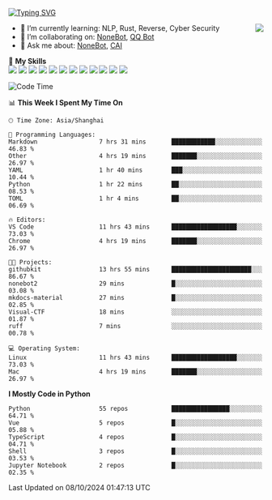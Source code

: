 [![Typing SVG](https://readme-typing-svg.herokuapp.com?size=25&duration=2500&color=8C43EA&vCenter=true&width=200&height=40&lines=Hi+there+%F0%9F%91%8B%F0%9F%8F%BB;I'm+yanyongyu)](https://git.io/typing-svg)

<a href="#">
  <img align="right" src="https://github-readme-stats.vercel.app/api?username=yanyongyu&count_private=true&show_icons=true&bg_color=15,f2f7fd,E0EAFC" />
</a>

- 🌱 I’m currently learning: NLP, Rust, Reverse, Cyber Security
- 👯 I’m collaborating on: [NoneBot](https://github.com/nonebot), [QQ Bot](https://github.com/Mrs4s/go-cqhttp)
- 💬 Ask me about: [NoneBot](https://github.com/nonebot), [CAI](https://github.com/cscs181/CAI)

🌟 **My Skills**  
![](https://img.shields.io/badge/-Python-3e74a2?style=flat-square&logo=Python&logoColor=fff)
![](https://img.shields.io/badge/-TypeScript-3178C6?style=flat-square&logo=TypeScript&logoColor=fff)
![](https://img.shields.io/badge/-Vue-4fc08d?style=flat-square&logo=Vue.js&logoColor=fff)
![](https://img.shields.io/badge/-React-2d98ce?style=flat-square&logo=React&logoColor=fff)
![](https://img.shields.io/badge/-FastAPI-009688?style=flat-square&logo=FastAPI&logoColor=fff)
![](https://img.shields.io/badge/-Linux-000000?style=flat-square&logo=Linux&logoColor=fff)
![](https://img.shields.io/badge/-Docker-2496ED?style=flat-square&logo=Docker&logoColor=fff)
![](https://img.shields.io/badge/-Kubernetes-326CE5?style=flat-square&logo=Kubernetes&logoColor=fff)
![](https://img.shields.io/badge/-GitHub%20Actions-2088FF?style=flat-square&logo=GitHubActions&logoColor=fff)
![](https://img.shields.io/badge/-PostgreSQL-4169E1?style=flat-square&logo=PostgreSQL&logoColor=fff)
![](https://img.shields.io/badge/-Redis-DC382D?style=flat-square&logo=Redis&logoColor=fff)
![](https://img.shields.io/badge/-MongoDB-47A248?style=flat-square&logo=MongoDB&logoColor=fff)

<!--START_SECTION:waka-->
![Code Time](http://img.shields.io/badge/Code%20Time-6%2C740%20hrs%2027%20mins-blue)

📊 **This Week I Spent My Time On** 

```text
🕑︎ Time Zone: Asia/Shanghai

💬 Programming Languages: 
Markdown                 7 hrs 31 mins       ████████████░░░░░░░░░░░░░   46.83 % 
Other                    4 hrs 19 mins       ███████░░░░░░░░░░░░░░░░░░   26.97 % 
YAML                     1 hr 40 mins        ███░░░░░░░░░░░░░░░░░░░░░░   10.44 % 
Python                   1 hr 22 mins        ██░░░░░░░░░░░░░░░░░░░░░░░   08.53 % 
TOML                     1 hr 4 mins         ██░░░░░░░░░░░░░░░░░░░░░░░   06.69 % 

🔥 Editors: 
VS Code                  11 hrs 43 mins      ██████████████████░░░░░░░   73.03 % 
Chrome                   4 hrs 19 mins       ███████░░░░░░░░░░░░░░░░░░   26.97 % 

🐱‍💻 Projects: 
githubkit                13 hrs 55 mins      ██████████████████████░░░   86.67 % 
nonebot2                 29 mins             █░░░░░░░░░░░░░░░░░░░░░░░░   03.08 % 
mkdocs-material          27 mins             █░░░░░░░░░░░░░░░░░░░░░░░░   02.85 % 
Visual-CTF               18 mins             ░░░░░░░░░░░░░░░░░░░░░░░░░   01.87 % 
ruff                     7 mins              ░░░░░░░░░░░░░░░░░░░░░░░░░   00.78 % 

💻 Operating System: 
Linux                    11 hrs 43 mins      ██████████████████░░░░░░░   73.03 % 
Mac                      4 hrs 19 mins       ███████░░░░░░░░░░░░░░░░░░   26.97 % 
```

**I Mostly Code in Python** 

```text
Python                   55 repos            ████████████████░░░░░░░░░   64.71 % 
Vue                      5 repos             █░░░░░░░░░░░░░░░░░░░░░░░░   05.88 % 
TypeScript               4 repos             █░░░░░░░░░░░░░░░░░░░░░░░░   04.71 % 
Shell                    3 repos             █░░░░░░░░░░░░░░░░░░░░░░░░   03.53 % 
Jupyter Notebook         2 repos             █░░░░░░░░░░░░░░░░░░░░░░░░   02.35 % 
```




 Last Updated on 08/10/2024 01:47:13 UTC
<!--END_SECTION:waka-->
